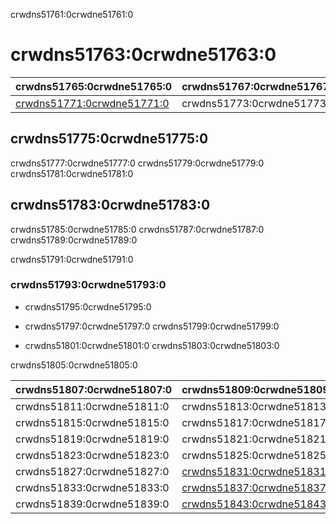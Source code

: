 crwdns51761:0crwdne51761:0
# crwdns51763:0crwdne51763:0

| crwdns51765:0crwdne51765:0                               | crwdns51767:0crwdne51767:0 |
| -------------------------------------------------------- | -------------------------- |
| [crwdns51771:0crwdne51771:0](crwdns51769:0crwdne51769:0) | crwdns51773:0crwdne51773:0 |

## crwdns51775:0crwdne51775:0

crwdns51777:0crwdne51777:0 crwdns51779:0crwdne51779:0 crwdns51781:0crwdne51781:0

## crwdns51783:0crwdne51783:0

crwdns51785:0crwdne51785:0 crwdns51787:0crwdne51787:0 crwdns51789:0crwdne51789:0

crwdns51791:0crwdne51791:0
### crwdns51793:0crwdne51793:0

- crwdns51795:0crwdne51795:0

- crwdns51797:0crwdne51797:0 crwdns51799:0crwdne51799:0

- crwdns51801:0crwdne51801:0 crwdns51803:0crwdne51803:0

crwdns51805:0crwdne51805:0

| crwdns51807:0crwdne51807:0 | crwdns51809:0crwdne51809:0                               |
| -------------------------- | -------------------------------------------------------- |
| crwdns51811:0crwdne51811:0 | crwdns51813:0crwdne51813:0                               |
| crwdns51815:0crwdne51815:0 | crwdns51817:0crwdne51817:0                               |
| crwdns51819:0crwdne51819:0 | crwdns51821:0crwdne51821:0                               |
| crwdns51823:0crwdne51823:0 | crwdns51825:0crwdne51825:0                               |
| crwdns51827:0crwdne51827:0 | [crwdns51831:0crwdne51831:0](crwdns51829:0crwdne51829:0) |
| crwdns51833:0crwdne51833:0 | [crwdns51837:0crwdne51837:0](crwdns51835:0crwdne51835:0) |
| crwdns51839:0crwdne51839:0 | [crwdns51843:0crwdne51843:0](crwdns51841:0crwdne51841:0) |
